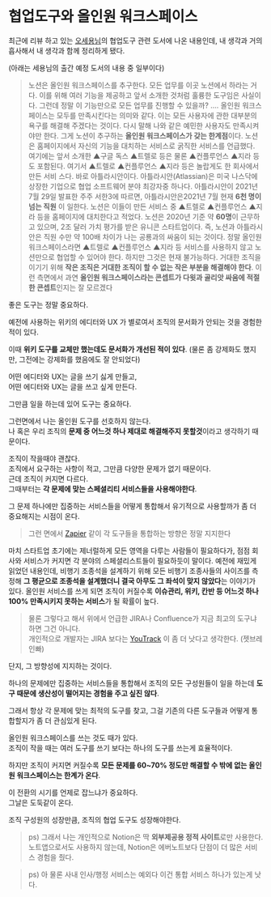 # 협업도구와 올인원 워크스페이스

최근에 리뷰 하고 있는 [오세용님](https://www.facebook.com/osystst)의 협업도구 관련 도서에 나온 내용인데, 내 생각과 거의 흡사해서 내 생각과 함께 정리하게 됐다.  

(아래는 세용님의 출간 예정 도서의 내용 중 일부이다)

> 노션은 올인원 워크스페이스를 추구한다. 
모든 업무를 이곳 노션에서 하라는 거다. 
이를 위해 여러 기능을 제공하고 앞서 소개한 것처럼 훌륭한 도구임은 사실이다. 
그런데 정말 이 기능만으로 모든 업무를 진행할 수 있을까?
....
올인원 워크스페이스는 모두를 만족시킨다는 의미와 같다. 
이는 모든 사용자에 관한 대부분의 욕구를 해결해 주겠다는 것이다. 
다시 말해 나와 같은 예민한 사용자도 만족시켜야만 한다. 
그게 노션이 추구하는 **올인원 워크스페이스가 갖는 한계점**이다.
노션은 홈페이지에서 자신의 기능을 대치하는 서비스로 굵직한 서비스를 언급했다. 
여기에는 앞서 소개한 ▲구글 독스 ▲트렐로 등은 물론 ▲컨플루언스 ▲지라 등도 포함된다. 
여기서 ▲트렐로 ▲컨플루언스 ▲지라 등은 놀랍게도 한 회사에서 만든 서비
스다. 
바로 아틀라시안이다.
아틀라시안(Atlassian)은 미국 나스닥에 상장한 기업으로 협업 소프트웨어 분야 최강자중 하나다. 
아틀라시안이 2021년 7월 29일 발표한 주주 서한3에 따르면, 아틀라시안은2021년 7월 현재 **6천 명이 넘는 직원** 이 일한다.
노션은 이들이 만든 서비스 중 ▲트렐로 ▲컨플루언스 ▲지라 등을 홈페이지에 대치한다고 적었다. 
노션은 2020년 기준 약 **60명**이 근무하고 있으며, 2조 달러 가치 평가를 받은 유니콘 스타트업이다. 
즉, 노션과 아틀라시안은 직원 수만 약 100배 차이가 나는 공룡과의 싸움이 되는 것이다.
정말 올인원 워크스페이스라면 ▲트렐로 ▲컨플루언스 ▲지라 등 서비스를 사용하지 않고 노션만으로 협업할 수 있어야 한다. 
하지만 그것은 현재 불가능하다. 
거대한 조직을 이기기 위해 **작은 조직은 거대한 조직이 할 수 없는 작은 부분을 해결해야 한다**. 
이런 측면에서 과연 **올인원 워크스페이스라는 콘셉트가 다윗과 골리앗 싸움에 적절한 콘셉트**인지는 잘 모르겠다

좋은 도구는 정말 중요하다.  
  
예전에 사용하는 위키의 에디터와 UX 가 별로여서 조직의 문서화가 안되는 것을 경험한적이 있다.  
  
이때 **위키 도구를 교체만 했는데도 문서화가 개선된 적이 있다**.
(물론 좀 강제화도 했지만, 그전에는 강제화를 했음에도 잘 안되었다)  
  
어떤 에디터와 UX는 글을 쓰기 싫게 만들고,  
어떤 에디터와 UX는 글을 쓰고 싶게 만든다.  
  
그만큼 일을 하는데 있어 도구는 중요하다.  
  
그런면에서 나는 올인원 도구를 선호하지 않는다.  
나 혹은 우리 조직의 **문제 중 어느것 하나 제대로 해결해주지 못할것**이라고 생각하기 때문이다.  
  
조직이 작을때야 괜찮다.  
조직에서 요구하는 사항이 적고, 그만큼 다양한 문제가 없기 때문이다.  
근데 조직이 커지면 다르다.  
그때부터는 **각 문제에 맞는 스페셜리티 서비스들을 사용해야한다**.  
  
그 문제 하나에만 집중하는 서비스들을 어떻게 통합해서 유기적으로 사용할까가 좀 더 중요해지는 시점이 온다.

> 그런 면에서 [Zapier](https://zapier.com/app/dashboard) 같이 각 도구들을 통합하는 방향은 정말 지지한다

마치 스타트업 초기에는 제너럴하게 모든 영역을 다루는 사람들이 필요하다가,
점점 회사와 서비스가 커지면 각 분야의 스페셜리스트들이 필요하듯이 말이다.
예전에 재밌게 읽었던 내용인데,
비행기 조종석을 설계하기 위해 모든 비행기 조종사들의 사이즈를 측정해 **그 평균으로 조종석을 설계했더니 결국 아무도 그 좌석이 맞지 않았다**는 이야기가 있다.
올인원 서비스를 쓰게 되면 조직이 커질수록
**이슈관리, 위키, 칸반 등 어느것 하나 100% 만족시키지 못하는 서비스**가 될 확률이 높다.  
  

> 물론 그렇다고 해서 위에서 언급한 JIRA나 Confluence가 지금 최고의 도구냐 하면 그건 아니다.  
개인적으로 개발자는 JIRA 보다는 [YouTrack](https://www.jetbrains.com/ko-kr/youtrack/) 이 좀 더 낫다고 생각한다. (젯브레인빠)
 
단지, 그 방향성에 지지하는 것이다.  
  
하나의 문제에만 집중하는 서비스들을 통합해서 조직의 모든 구성원들이 일을 하는데 **도구 때문에 생산성이 떨어지는 경험을 주고 싶진 않다**.
  
그래서 항상 각 문제에 맞는 최적의 도구를 찾고, 그걸 기존의 다른 도구들과 어떻게 통합할지가 좀 더 관심있게 된다.  
  
올인원 워크스페이스를 쓰는 것도 때가 있다.  
조직이 작을 때는 여러 도구를 쓰기 보다는 하나의 도구를 쓰는게 효율적이다.  
  
하지만 조직이 커지면 커질수록 **모든 문제를 60~70% 정도만 해결할 수 밖에 없는 올인원 워크스페이스는 한계가 온다**.  
  
이 전환의 시기를 언제로 잡느냐가 중요하다.  
그날은 도둑같이 온다.  
    
조직 구성원의 성장만큼, 조직의 협업 도구도 성장해야한다.  

> ps) 그래서 나는 개인적으로 Notion은 딱 **외부제공용 정적 사이트**로만 사용한다.  
노트앱으로서도 사용하지 않는데, Notion은 에버노트보다 단점이 더 많은 서비스 경험을 줬다.

> ps) 아 물론 사내 인사/행정 서비스는 예외다 이건 통합 서비스 하나가 있는게 낫다.